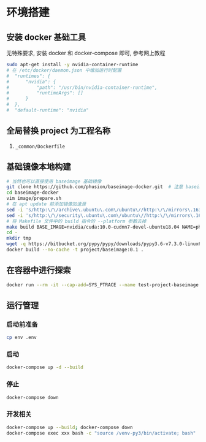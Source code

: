 # 环境搭建

## 安装 docker 基础工具
无特殊要求, 安装 docker 和 docker-compose 即可, 参考网上教程
```bash
sudo apt-get install -y nvidia-container-runtime
# 在 /etc/docker/daemon.json 中增加运行时配置
#  "runtimes": {
#      "nvidia": {
#          "path": "/usr/bin/nvidia-container-runtime",
#          "runtimeArgs": []
#      }
#  },
#  "default-runtime": "nvidia"
```

## 全局替换 project 为工程名称

1. `_common/Dockerfile`

## 基础镜像本地构建
```bash
# 当然也可以直接使用 baseimage 基础镜像
git clone https://github.com/phusion/baseimage-docker.git  # 注意 baseimage-docker 主仓版本号和项目 Dockerfile 的版本对应
cd baseimage-docker
vim image/prepare.sh
# 在 apt update 前添加镜像加速源
sed -i 's/http:\/\/archive\.ubuntu\.com\/ubuntu\//http:\/\/mirrors\.163\.com\/ubuntu\//g' /etc/apt/sources.list
sed -i 's/http:\/\/security\.ubuntu\.com\/ubuntu\//http:\/\/mirrors\.163\.com\/ubuntu\//g' /etc/apt/sources.list
# 将 Makefile 文件中的 build 指令的 --platform 参数去掉
make build BASE_IMAGE=nvidia/cuda:10.0-cudnn7-devel-ubuntu18.04 NAME=phusion/baseimage-cuda-10.0-cudnn7-devel-ubuntu18.04 QEMU_ARCH=amd64
cd -
mkdir tmp
wget -q https://bitbucket.org/pypy/pypy/downloads/pypy3.6-v7.3.0-linux64.tar.bz2 -O tmp/pypy3.tar.bz2
docker build --no-cache -t project/baseimage:0.1 .
```

## 在容器中进行探索
```bash
docker run --rm -it --cap-add=SYS_PTRACE --name test-project-baseimage project/baseimage:0.1 /sbin/my_init --skip-startup-files --skip-runit --quiet -- bash -l
```

## 运行管理

### 启动前准备
```bash
cp env .env
```

### 启动
```bash
docker-compose up -d --build
```

### 停止
```bash
docker-compose down
```

### 开发相关
```bash
docker-compose up --build; docker-compose down
docker-compose exec xxx bash -c "source /venv-py3/bin/activate; bash"
```
